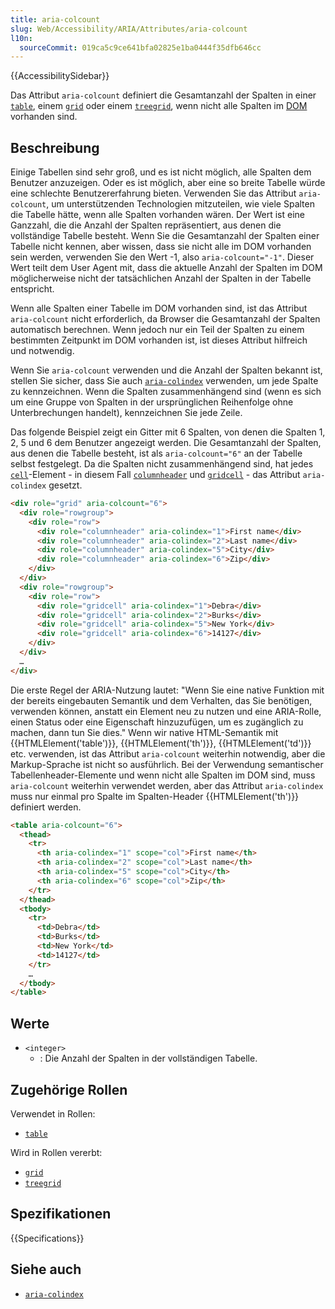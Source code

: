```yaml
---
title: aria-colcount
slug: Web/Accessibility/ARIA/Attributes/aria-colcount
l10n:
  sourceCommit: 019ca5c9ce641bfa02825e1ba0444f35dfb646cc
---
```


{{AccessibilitySidebar}}

Das Attribut `aria-colcount` definiert die Gesamtanzahl der Spalten in einer [`table`](/de/docs/Web/Accessibility/ARIA/Roles/table_role), einem [`grid`](/de/docs/Web/Accessibility/ARIA/Roles/grid_role) oder einem [`treegrid`](/de/docs/Web/Accessibility/ARIA/Roles/treegrid_role), wenn nicht alle Spalten im [DOM](/de/docs/Glossary/DOM) vorhanden sind.

## Beschreibung

Einige Tabellen sind sehr groß, und es ist nicht möglich, alle Spalten dem Benutzer anzuzeigen. Oder es ist möglich, aber eine so breite Tabelle würde eine schlechte Benutzererfahrung bieten. Verwenden Sie das Attribut `aria-colcount`, um unterstützenden Technologien mitzuteilen, wie viele Spalten die Tabelle hätte, wenn alle Spalten vorhanden wären. Der Wert ist eine Ganzzahl, die die Anzahl der Spalten repräsentiert, aus denen die vollständige Tabelle besteht. Wenn Sie die Gesamtanzahl der Spalten einer Tabelle nicht kennen, aber wissen, dass sie nicht alle im DOM vorhanden sein werden, verwenden Sie den Wert -1, also `aria-colcount="-1"`. Dieser Wert teilt dem User Agent mit, dass die aktuelle Anzahl der Spalten im DOM möglicherweise nicht der tatsächlichen Anzahl der Spalten in der Tabelle entspricht.

Wenn alle Spalten einer Tabelle im DOM vorhanden sind, ist das Attribut `aria-colcount` nicht erforderlich, da Browser die Gesamtanzahl der Spalten automatisch berechnen. Wenn jedoch nur ein Teil der Spalten zu einem bestimmten Zeitpunkt im DOM vorhanden ist, ist dieses Attribut hilfreich und notwendig.

Wenn Sie `aria-colcount` verwenden und die Anzahl der Spalten bekannt ist, stellen Sie sicher, dass Sie auch [`aria-colindex`](/de/docs/Web/Accessibility/ARIA/Attributes/aria-colindex) verwenden, um jede Spalte zu kennzeichnen. Wenn die Spalten zusammenhängend sind (wenn es sich um eine Gruppe von Spalten in der ursprünglichen Reihenfolge ohne Unterbrechungen handelt), kennzeichnen Sie jede Zeile.

Das folgende Beispiel zeigt ein Gitter mit 6 Spalten, von denen die Spalten 1, 2, 5 und 6 dem Benutzer angezeigt werden. Die Gesamtanzahl der Spalten, aus denen die Tabelle besteht, ist als `aria-colcount="6"` an der Tabelle selbst festgelegt. Da die Spalten nicht zusammenhängend sind, hat jedes [`cell`](/de/docs/Web/Accessibility/ARIA/Roles/cell_role)-Element - in diesem Fall [`columnheader`](/de/docs/Web/Accessibility/ARIA/Roles/columnheader_role) und [`gridcell`](/de/docs/Web/Accessibility/ARIA/Roles/gridcell_role) - das Attribut `aria-colindex` gesetzt.

```html
<div role="grid" aria-colcount="6">
  <div role="rowgroup">
    <div role="row">
      <div role="columnheader" aria-colindex="1">First name</div>
      <div role="columnheader" aria-colindex="2">Last name</div>
      <div role="columnheader" aria-colindex="5">City</div>
      <div role="columnheader" aria-colindex="6">Zip</div>
    </div>
  </div>
  <div role="rowgroup">
    <div role="row">
      <div role="gridcell" aria-colindex="1">Debra</div>
      <div role="gridcell" aria-colindex="2">Burks</div>
      <div role="gridcell" aria-colindex="5">New York</div>
      <div role="gridcell" aria-colindex="6">14127</div>
    </div>
  </div>
  …
</div>
```

Die erste Regel der ARIA-Nutzung lautet: "Wenn Sie eine native Funktion mit der bereits eingebauten Semantik und dem Verhalten, das Sie benötigen, verwenden können, anstatt ein Element neu zu nutzen und eine ARIA-Rolle, einen Status oder eine Eigenschaft hinzuzufügen, um es zugänglich zu machen, dann tun Sie dies." Wenn wir native HTML-Semantik mit {{HTMLElement('table')}}, {{HTMLElement('th')}}, {{HTMLElement('td')}} etc. verwenden, ist das Attribut `aria-colcount` weiterhin notwendig, aber die Markup-Sprache ist nicht so ausführlich. Bei der Verwendung semantischer Tabellenheader-Elemente und wenn nicht alle Spalten im DOM sind, muss `aria-colcount` weiterhin verwendet werden, aber das Attribut `aria-colindex` muss nur einmal pro Spalte im Spalten-Header {{HTMLElement('th')}} definiert werden.

```html
<table aria-colcount="6">
  <thead>
    <tr>
      <th aria-colindex="1" scope="col">First name</th>
      <th aria-colindex="2" scope="col">Last name</th>
      <th aria-colindex="5" scope="col">City</th>
      <th aria-colindex="6" scope="col">Zip</th>
    </tr>
  </thead>
  <tbody>
    <tr>
      <td>Debra</td>
      <td>Burks</td>
      <td>New York</td>
      <td>14127</td>
    </tr>
    …
  </tbody>
</table>
```

## Werte

- `<integer>`
  - : Die Anzahl der Spalten in der vollständigen Tabelle.

## Zugehörige Rollen

Verwendet in Rollen:

- [`table`](/de/docs/Web/Accessibility/ARIA/Roles/table_role)

Wird in Rollen vererbt:

- [`grid`](/de/docs/Web/Accessibility/ARIA/Roles/grid_role)
- [`treegrid`](/de/docs/Web/Accessibility/ARIA/Roles/treegrid_role)

## Spezifikationen

{{Specifications}}

## Siehe auch

- [`aria-colindex`](/de/docs/Web/Accessibility/ARIA/Attributes/aria-colindex)
